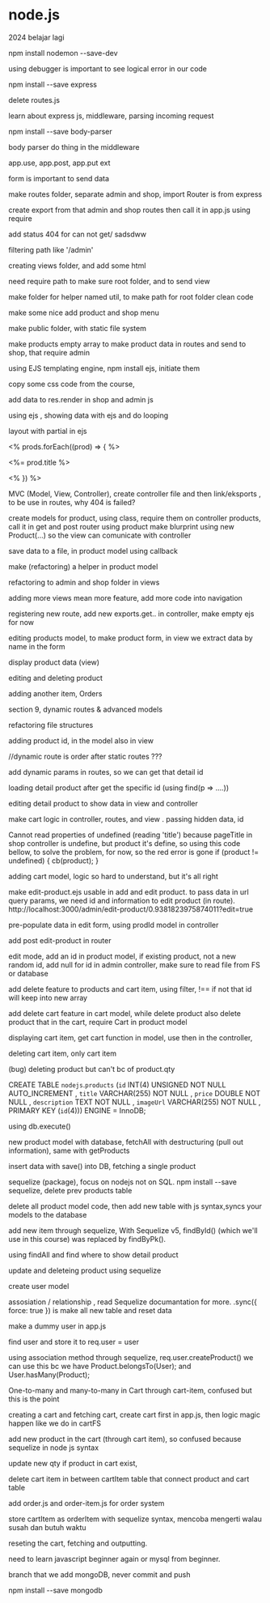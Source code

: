 # node.js

2024 belajar lagi

npm install nodemon --save-dev

using debugger is important to see logical error in our code

npm install --save express

delete routes.js

learn about express js, middleware, parsing incoming request

npm install --save body-parser

body parser do thing in the middleware

app.use, app.post, app.put ext

form is important to send data

make routes folder, separate admin and shop, import Router is from express

create export from that admin and shop routes then call it in app.js using require

add status 404 for can not get/ sadsdww

filtering path like '/admin'

creating views folder, and add some html

need require path to make sure root folder, and to send view

make folder for helper named util, to make path for root folder clean code

make some nice add product and shop menu

make public folder, with static file system

make products empty array to make product data in routes and send to shop, that require admin

using EJS templating engine, npm install ejs, initiate them

copy some css code from the course,

add data to res.render in shop and admin js

using ejs , showing data with ejs and do looping

layout with partial in ejs

<% prods.forEach((prod) => { %>

<%= prod.title %>

<% }) %>

MVC (Model, View, Controller), create controller file and then link/eksports , to be use in routes, why 404 is failed?

create models for product, using class, require them on controller products, call it in get and post router
using product make blurprint using new Product(...) so the view can comunicate with controller

save data to a file, in product model using callback

make (refactoring) a helper in product model

refactoring to admin and shop folder in views

adding more views mean more feature, add more code into navigation

registering new route, add new exports.get.. in controller, make empty ejs for now

editing products model, to make product form, in view we extract data by name in the form

display product data (view)

editing and deleting product

adding another item, Orders

section 9, dynamic routes & advanced models

refactoring file structures

adding product id, in the model also in view

//dynamic route is order after static routes ???

add dynamic params in routes, so we can get that detail id

loading detail product after get the specific id (using find(p => ....))

editing detail product to show data in view and controller

make cart logic in controller, routes, and view . passing hidden data, id

Cannot read properties of undefined (reading 'title') because pageTitle in shop controller is undefine, but product it's define, so using this code bellow, to solve the problem, for now, so the red error is gone
if (product != undefined) {
cb(product);
}

adding cart model, logic so hard to understand, but it's all right

make edit-product.ejs usable in add and edit product. to pass data in url query params, we need id and information to edit product (in route). http://localhost:3000/admin/edit-product/0.9381823975874011?edit=true

pre-populate data in edit form, using prodId model in controller

add post edit-product in router

edit mode, add an id in product model, if existing product, not a new random id, add null for id in admin controller, make sure to read file from FS or database

add delete feature to products and cart item, using filter, !== if not that id will keep into new array

add delete cart feature in cart model, while delete product also delete product that in the cart, require Cart in product model

displaying cart item, get cart function in model, use then in the controller,

deleting cart item, only cart item

(bug) deleting product but can't bc of product.qty

CREATE TABLE `nodejs`.`products` (`id` INT(4) UNSIGNED NOT NULL AUTO_INCREMENT , `title` VARCHAR(255) NOT NULL , `price` DOUBLE NOT NULL , `description` TEXT NOT NULL , `imageUrl` VARCHAR(255) NOT NULL , PRIMARY KEY (`id`(4))) ENGINE = InnoDB;

using db.execute()

new product model with database, fetchAll with destructuring (pull out information), same with getProducts

insert data with save() into DB, fetching a single product

sequelize (package), focus on nodejs not on SQL. npm install --save sequelize, delete prev products table

delete all product model code, then add new table with js syntax,syncs your models to the database

add new item through sequelize, With Sequelize v5, findById() (which we'll use in this course) was replaced by findByPk().

using findAll and find where to show detail product

update and deleteing product using sequelize

create user model

assosiation / relationship , read Sequelize documantation for more. .sync({ force: true }) is make all new table and reset data

make a dummy user in app.js

find user and store it to req.user = user

using association method through sequelize, req.user.createProduct() we can use this bc we have Product.belongsTo(User); and User.hasMany(Product);

One-to-many and many-to-many in Cart through cart-item, confused but this is the point

creating a cart and fetching cart, create cart first in app.js, then logic magic happen like we do in cartFS

<!-- SELECT `product`.`id`, `product`.`title`, `product`.`price`, `product`.`imageUrl`, `product`.`description`, `product`.`createdAt`, `product`.`updatedAt`, `product`.`userId`, `cartItem`.`id` AS `cartItem.id`, `cartItem`.`quantity` AS `cartItem.quantity`, `cartItem`.`createdAt` AS `cartItem.createdAt`, `cartItem`.`updatedAt` AS `cartItem.updatedAt`, `cartItem`.`cartId` AS `cartItem.cartId`, `cartItem`.`productId` AS `cartItem.productId` FROM `products` AS `product` INNER JOIN `cartItems` AS `cartItem` ON `product`.`id` = `cartItem`.`productId` AND `cartItem`.`cartId` = 1; -->

add new product in the cart (through cart item), so confused because sequelize in node js syntax

update new qty if product in cart exist,

<!-- UPDATE `cartItems` SET `quantity`=?,`updatedAt`=? WHERE `cartId` = ? AND `productId` = ? -->

delete cart item in between cartItem table that connect product and cart table

add order.js and order-item.js for order system

store cartItem as orderItem with sequelize syntax, mencoba mengerti walau susah dan butuh waktu

<!-- Executing (default): INSERT INTO `orders` (`id`,`createdAt`,`updatedAt`,`userId`) VALUES (DEFAULT,?,?,?);

Executing (default): SELECT `id`, `quantity`, `createdAt`, `updatedAt`, `orderId`, `productId` FROM
`orderItems` AS `orderItem` WHERE `orderItem`.`orderId` = 5 AND `orderItem`.`productId` IN (1, 2, 3);

Executing (default): INSERT INTO `orderItems` (`id`,`quantity`,`createdAt`,`updatedAt`,`orderId`,`productId`) VALUES (NULL,3,'2024-03-23 14:35:02','2024-03-23 14:35:02',5,1),(NULL,2,'2024-03-23 14:35:02','2024-03-23 14:35:02',5,2),(NULL,1,'2024-03-23 14:35:02','2024-03-23 14:35:02',5,3); -->

reseting the cart, fetching and outputting.

need to learn javascript beginner again or mysql from beginner.

branch that we add mongoDB, never commit and push

npm install --save mongodb

